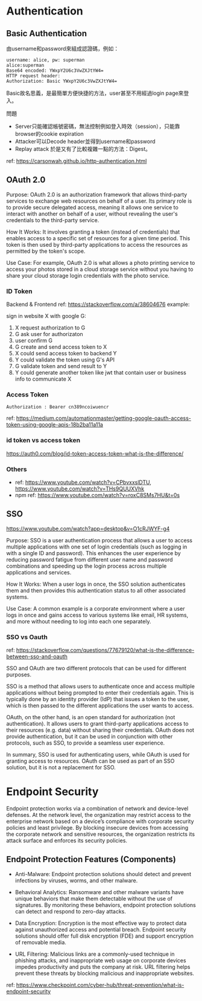 # Authentication

## Basic Authentication
由username和password來組成認證碼，例如：
```
username: alice, pw: superman
alice:superman
Base64 encoded: YWxpY2U6c3VwZXJtYW4=
HTTP request header:
Authorization: Basic YWxpY2U6c3VwZXJtYW4=
```

Basic故名思義，是最簡單方便快捷的方法，user甚至不用經過login page來登入。

問題
- Server只能確認帳號密碼，無法控制例如登入時效（session），只能靠browser的cookie expiration
- Attacker可以Decode header並得到username和password
- Replay attack
於是又有了比較複雜一點的方法：Digest。


ref: https://carsonwah.github.io/http-authentication.html

## OAuth 2.0

Purpose: OAuth 2.0 is an authorization framework that allows third-party services to exchange web resources on behalf of a user. Its primary role is to provide secure delegated access, meaning it allows one service to interact with another on behalf of a user, without revealing the user's credentials to the third-party service.

How It Works: It involves granting a token (instead of credentials) that enables access to a specific set of resources for a given time period. This token is then used by third-party applications to access the resources as permitted by the token's scope.

Use Case: For example, OAuth 2.0 is what allows a photo printing service to access your photos stored in a cloud storage service without you having to share your cloud storage login credentials with the photo service.

### ID Token
Backend & Frontend ref: https://stackoverflow.com/a/38604676
example: 

sign in website X with google G:
1. X request authorization to G
2. G ask user for authorizaton
3. user confirm G
4. G create and send access token to X
5. X could send access token to backend Y 
6. Y could validate the token using G's API
7. G validate token and send result to Y
8. Y could generate another token like jwt that contain user or business info to communicate X
 
### Access Token
```
Authorization : Bearer cn389ncoiwuencr
```

ref: https://medium.com/automationmaster/getting-google-oauth-access-token-using-google-apis-18b2ba11a11a

### id token vs access token
https://auth0.com/blog/id-token-access-token-what-is-the-difference/


### Others
- ref: https://www.youtube.com/watch?v=CPbvxxslDTU, https://www.youtube.com/watch?v=THs9QUUXVhk
- npm ref: https://www.youtube.com/watch?v=roxC8SMs7HU&t=0s


## SSO
https://www.youtube.com/watch?app=desktop&v=O1cRJWYF-g4

Purpose: SSO is a user authentication process that allows a user to access multiple applications with one set of login credentials (such as logging in with a single ID and password). This enhances the user experience by reducing password fatigue from different user name and password combinations and speeding up the login process across multiple applications and services.

How It Works: When a user logs in once, the SSO solution authenticates them and then provides this authentication status to all other associated systems.

Use Case: A common example is a corporate environment where a user logs in once and gains access to various systems like email, HR systems, and more without needing to log into each one separately.

### SSO vs Oauth

ref: https://stackoverflow.com/questions/77679120/what-is-the-difference-between-sso-and-oauth

SSO and OAuth are two different protocols that can be used for different purposes.

SSO is a method that allows users to authenticate once and access multiple applications without being prompted to enter their credentials again. This is typically done by an identity provider (IdP) that issues a token to the user, which is then passed to the different applications the user wants to access.

OAuth, on the other hand, is an open standard for authorization (not authentication). It allows users to grant third-party applications access to their resources (e.g. data) without sharing their credentials. OAuth does not provide authentication, but it can be used in conjunction with other protocols, such as SSO, to provide a seamless user experience.

In summary, SSO is used for authenticating users, while OAuth is used for granting access to resources. OAuth can be used as part of an SSO solution, but it is not a replacement for SSO.

# Endpoint Security

Endpoint protection works via a combination of network and device-level defenses. At the network level, the organization may restrict access to the enterprise network based on a device’s compliance with corporate security policies and least privilege. By blocking insecure devices from accessing the corporate network and sensitive resources, the organization restricts its attack surface and enforces its security policies.

## Endpoint Protection Features (Components)
- Anti-Malware: Endpoint protection solutions should detect and prevent infections by viruses, worms, and other malware.

- Behavioral Analytics: Ransomware and other malware variants have unique behaviors that make them detectable without the use of signatures. By monitoring these behaviors, endpoint protection solutions can detect and respond to zero-day attacks.

- Data Encryption: Encryption is the most effective way to protect data against unauthorized access and potential breach. Endpoint security solutions should offer full disk encryption (FDE) and support encryption of removable media.

- URL Filtering: Malicious links are a commonly-used technique in phishing attacks, and inappropriate web usage on corporate devices impedes productivity and puts the company at risk. URL filtering helps prevent these threats by blocking malicious and inappropriate websites.

ref: https://www.checkpoint.com/cyber-hub/threat-prevention/what-is-endpoint-security
